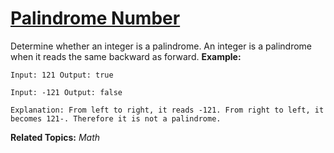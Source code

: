 # [Palindrome Number](https://leetcode.com/problems/palindrome-number/)
Determine whether an integer is a palindrome. An integer is a palindrome when it reads the same backward as forward.
**Example:**

    Input: 121 Output: true

    Input: -121 Output: false

    Explanation: From left to right, it reads -121. From right to left, it becomes 121-. Therefore it is not a palindrome.


**Related Topics:** *Math*